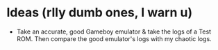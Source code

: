 # Ideas (rlly dumb ones, I warn u)

-   Take an accurate, good Gameboy emulator & take the logs of a Test ROM.
    Then compare the good emulator's logs with my chaotic logs.